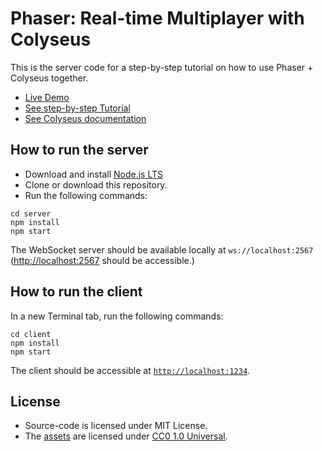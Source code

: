 # Phaser: Real-time Multiplayer with Colyseus

This is the server code for a step-by-step tutorial on how to use Phaser + Colyseus together.

- [Live Demo](https://colyseus-phaser-tutorial.glitch.me/)
- [See step-by-step Tutorial](...)
- [See Colyseus documentation](https://docs.colyseus.io/)

## How to run the **server**

- Download and install [Node.js LTS](https://nodejs.org/en/download/)
- Clone or download this repository.
- Run the following commands:

```
cd server
npm install
npm start
```

The WebSocket server should be available locally at `ws://localhost:2567` ([http://localhost:2567](http://localhost:2567) should be accessible.)

## How to run the **client**

In a new Terminal tab, run the following commands:

```
cd client
npm install
npm start
```

The client should be accessible at [`http://localhost:1234`](`http://localhost:1234`).

## License

- Source-code is licensed under MIT License.
- The [assets](https://www.kenney.nl/assets/pixel-shmup) are licensed under [CC0 1.0 Universal](https://creativecommons.org/publicdomain/zero/1.0/). 
